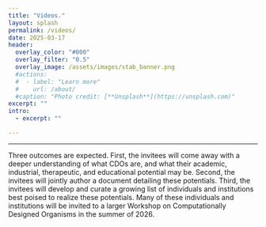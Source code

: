```yaml
---
title: "Videos."
layout: splash
permalink: /videos/
date: 2025-03-17
header:
  overlay_color: "#000"
  overlay_filter: "0.5"
  overlay_image: /assets/images/stab_banner.png
  #actions:
  #  - label: "Learn more"
  #    url: /about/
  #caption: "Photo credit: [**Unsplash**](https://unsplash.com)"
excerpt: ""
intro:
  - excerpt: ""

---
```

---

Three outcomes are expected. First, the invitees will come away with a deeper understanding of what CDOs are, and what their academic, industrial, therapeutic, and educational potential may be. Second, the invitees will jointly author a document detailing these potentials. Third, the invitees will develop and curate a growing list of individuals and institutions best poised to realize these potentials. Many of these individuals and institutions will be invited to a larger Workshop on Computationally Designed Organisms in the summer of 2026. 

